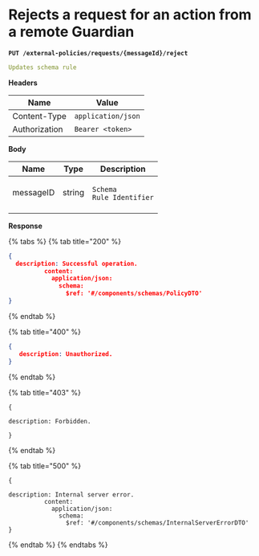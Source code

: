 # Rejects a request for an action from a remote Guardian

<pre class="language-yaml"><code class="lang-yaml"><strong>PUT /external-policies/requests/{messageId}/reject
</strong></code></pre>

```yaml
Updates schema rule
```

**Headers**

| Name          | Value              |
| ------------- | ------------------ |
| Content-Type  | `application/json` |
| Authorization | `Bearer <token>`   |

**Body**

| Name      | Type   | Description                                                                                    |
| --------- | ------ | ---------------------------------------------------------------------------------------------- |
| messageID | string | <p></p><pre class="language-yaml"><code class="lang-yaml">Schema Rule Identifier
</code></pre> |

**Response**

{% tabs %}
{% tab title="200" %}
```json
{
  description: Successful operation.
          content:
            application/json:
              schema:
                $ref: '#/components/schemas/PolicyDTO'
}
```
{% endtab %}

{% tab title="400" %}
```json
{
   description: Unauthorized.
}
```
{% endtab %}

{% tab title="403" %}
```
{

description: Forbidden.

}
```
{% endtab %}

{% tab title="500" %}
```
{

description: Internal server error.
          content:
            application/json:
              schema:
                $ref: '#/components/schemas/InternalServerErrorDTO'
}
```
{% endtab %}
{% endtabs %}
